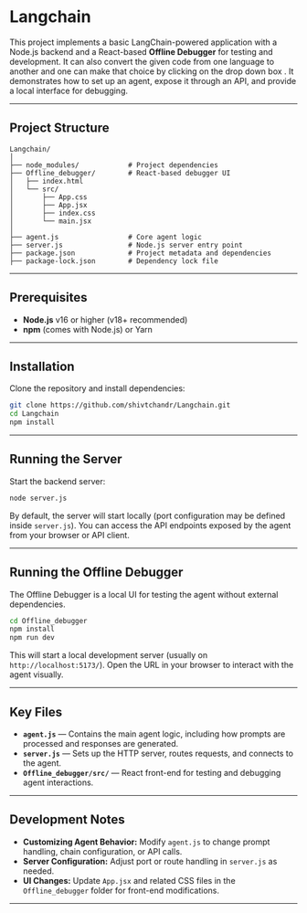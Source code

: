 # Langchain

This project implements a basic LangChain-powered application with a Node.js backend and a React-based **Offline Debugger** for testing and development.
It can also convert the given code from one language to another and one can make that choice by clicking on the drop down box .
It demonstrates how to set up an agent, expose it through an API, and provide a local interface for debugging.

---

## **Project Structure**

```
Langchain/
│
├── node_modules/            # Project dependencies
├── Offline_debugger/        # React-based debugger UI
│   ├── index.html
│   └── src/
│       ├── App.css
│       ├── App.jsx
│       ├── index.css
│       └── main.jsx
│
├── agent.js                 # Core agent logic
├── server.js                # Node.js server entry point
├── package.json             # Project metadata and dependencies
├── package-lock.json        # Dependency lock file
```

---

## **Prerequisites**

* **Node.js** v16 or higher (v18+ recommended)
* **npm** (comes with Node.js) or Yarn

---

## **Installation**

Clone the repository and install dependencies:

```bash
git clone https://github.com/shivtchandr/Langchain.git
cd Langchain
npm install
```

---

## **Running the Server**

Start the backend server:

```bash
node server.js
```

By default, the server will start locally (port configuration may be defined inside `server.js`).
You can access the API endpoints exposed by the agent from your browser or API client.

---

## **Running the Offline Debugger**

The Offline Debugger is a local UI for testing the agent without external dependencies.

```bash
cd Offline_debugger
npm install
npm run dev
```

This will start a local development server (usually on `http://localhost:5173/`).
Open the URL in your browser to interact with the agent visually.

---

## **Key Files**

* **`agent.js`** — Contains the main agent logic, including how prompts are processed and responses are generated.
* **`server.js`** — Sets up the HTTP server, routes requests, and connects to the agent.
* **`Offline_debugger/src/`** — React front-end for testing and debugging agent interactions.

---

## **Development Notes**

* **Customizing Agent Behavior:** Modify `agent.js` to change prompt handling, chain configuration, or API calls.
* **Server Configuration:** Adjust port or route handling in `server.js` as needed.
* **UI Changes:** Update `App.jsx` and related CSS files in the `Offline_debugger` folder for front-end modifications.

---

